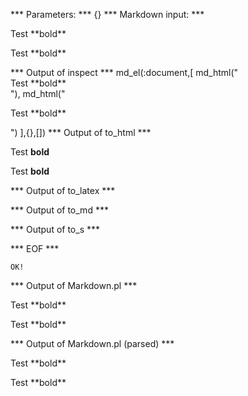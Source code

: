 
*** Parameters: ***
{}
*** Markdown input: ***
<div markdown="1">Test **bold**</div>
<p markdown="1">Test **bold**</p>
*** Output of inspect ***
md_el(:document,[
	md_html("<div markdown=\"1\">Test **bold**</div>"),
	md_html("<p markdown=\"1\">Test **bold**</p>")
],{},[])
*** Output of to_html ***
<div>
<p>Test <strong>bold</strong></p>
</div><p>Test <strong>bold</strong></p>
*** Output of to_latex ***

*** Output of to_md ***

*** Output of to_s ***

*** EOF ***



	OK!



*** Output of Markdown.pl ***
<div markdown="1">Test **bold**</div>

<p markdown="1">Test **bold**</p>

*** Output of Markdown.pl (parsed) ***
<div markdown='1'>Test **bold**</div
   ><p markdown='1'>Test **bold**</p
 >